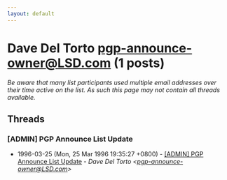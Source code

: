 ```yaml
---
layout: default
---
```


# Dave Del Torto <pgp-announce-owner@LSD.com> (1 posts)

_Be aware that many list participants used multiple email addresses over their time active on the list. As such this page may not contain all threads available._

## Threads

### [ADMIN] PGP Announce List Update
+ 1996-03-25 (Mon, 25 Mar 1996 19:35:27 +0800) - [[ADMIN] PGP Announce List Update](/archive/1996/03/a0a0cf1531cf049968a3b0ec9c052fd16262eb60ca2110cc15c94e07ee9b64fd) - _Dave Del Torto \<pgp-announce-owner@LSD.com\>_


